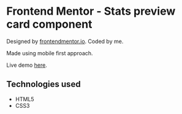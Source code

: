 # Frontend Mentor - Stats preview card component

Designed by [frontendmentor.io](https://www.frontendmentor.io). Coded by me.

Made using mobile first approach.

Live demo [here](https://eager-jackson-67bc16.netlify.app/).

## Technologies used

- HTML5
- CSS3
